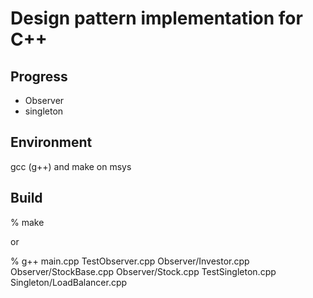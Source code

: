 # Design pattern implementation for C++

## Progress
- Observer
- singleton

## Environment
gcc (g++) and make on msys

## Build

% make

or

% g++ main.cpp TestObserver.cpp Observer/Investor.cpp Observer/StockBase.cpp Observer/Stock.cpp TestSingleton.cpp Singleton/LoadBalancer.cpp



